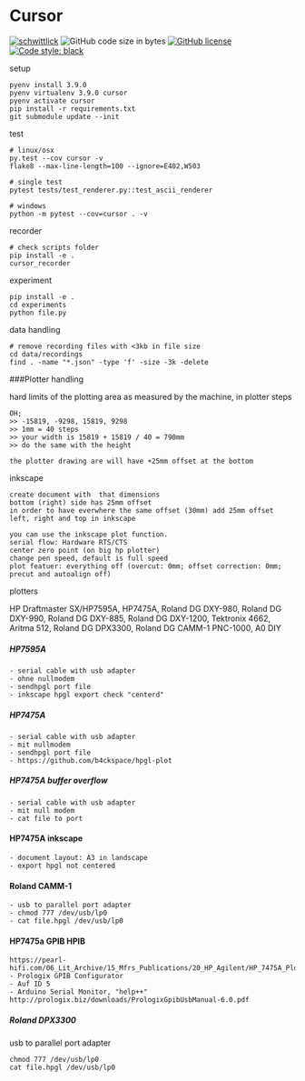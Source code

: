 # Cursor

[![schwittlick](https://circleci.com/gh/schwittlick/cursor.svg?style=shield)](https://app.circleci.com/pipelines/github/schwittlick/cursor) 
![GitHub code size in bytes](https://img.shields.io/github/languages/code-size/schwittlick/cursor.svg?style=flat-square) 
[![GitHub license](https://img.shields.io/github/license/schwittlick/cursor.svg?style=flat-square)](https://github.com/schwittlick/cursor/blob/master/LICENSE)
[![Code style: black](https://img.shields.io/badge/code%20style-black-000000.svg?style=flat-square)](https://github.com/ambv/black)

setup

    pyenv install 3.9.0
    pyenv virtualenv 3.9.0 cursor
    pyenv activate cursor
    pip install -r requirements.txt
    git submodule update --init


test
    
    # linux/osx
    py.test --cov cursor -v
    flake8 --max-line-length=100 --ignore=E402,W503
    
    # single test
    pytest tests/test_renderer.py::test_ascii_renderer

    # windows
    python -m pytest --cov=cursor . -v

recorder

    # check scripts folder
    pip install -e .
    cursor_recorder

experiment

    pip install -e .
    cd experiments
    python file.py
    
data handling

    # remove recording files with <3kb in file size
    cd data/recordings
    find . -name "*.json" -type 'f' -size -3k -delete

###Plotter handling

hard limits of the plotting area as measured by the machine, in plotter steps

    OH;
    >> -15819, -9298, 15819, 9298
    >> 1mm = 40 steps
    >> your width is 15819 + 15819 / 40 = 790mm
    >> do the same with the height
    
    the plotter drawing are will have +25mm offset at the bottom
    
inkscape

    create document with  that dimensions
    bottom (right) side has 25mm offset
    in order to have everwhere the same offset (30mm) add 25mm offset left, right and top in inkscape
    
    you can use the inkscape plot function.
    serial flow: Hardware RTS/CTS
    center zero point (on big hp plotter)
    change pen speed, default is full speed
    plot featuer: everything off (overcut: 0mm; offset correction: 0mm; precut and autoalign off)


plotters

HP Draftmaster SX/HP7595A,
HP7475A,
Roland DG DXY-980,
Roland DG DXY-990,
Roland DG DXY-885,
Roland DG DXY-1200,
Tektronix 4662,
Aritma 512,
Roland DG DPX3300,
Roland DG CAMM-1 PNC-1000,
A0 DIY

##### HP7595A
    - serial cable with usb adapter
    - ohne nullmodem
    - sendhpgl port file
    - inkscape hpgl export check "centerd"

##### HP7475A
    - serial cable with usb adapter
    - mit nullmodem
    - sendhpgl port file
    - https://github.com/b4ckspace/hpgl-plot

##### HP7475A buffer overflow
    - serial cable with usb adapter
    - mit null modem
    - cat file to port

#### HP7475A inkscape
    - document layout: A3 in landscape 
    - export hpgl not centered

#### Roland CAMM-1
    - usb to parallel port adapter
    - chmod 777 /dev/usb/lp0
    - cat file.hpgl /dev/usb/lp0

#### HP7475a GPIB HPIB
    https://pearl-hifi.com/06_Lit_Archive/15_Mfrs_Publications/20_HP_Agilent/HP_7475A_Plotter/HP_7475A_Op_Interconnect.pdf
    - Prologix GPIB Configurator
    - Auf ID 5
    - Arduino Serial Monitor, "help++"
    http://prologix.biz/downloads/PrologixGpibUsbManual-6.0.pdf

##### Roland DPX3300
usb to parallel port adapter

    chmod 777 /dev/usb/lp0
    cat file.hpgl /dev/usb/lp0

